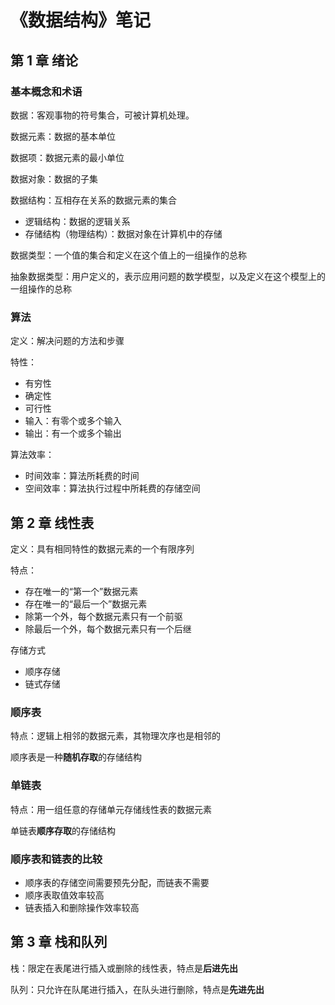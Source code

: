 # 《数据结构》笔记

## 第 1 章 绪论

### 基本概念和术语

数据：客观事物的符号集合，可被计算机处理。

数据元素：数据的基本单位

数据项：数据元素的最小单位

数据对象：数据的子集

数据结构：互相存在关系的数据元素的集合 
  - 逻辑结构：数据的逻辑关系
  - 存储结构（物理结构）：数据对象在计算机中的存储

数据类型：一个值的集合和定义在这个值上的一组操作的总称

抽象数据类型：用户定义的，表示应用问题的数学模型，以及定义在这个模型上的一组操作的总称

### 算法

定义：解决问题的方法和步骤

特性：

- 有穷性
- 确定性
- 可行性
- 输入：有零个或多个输入
- 输出：有一个或多个输出

算法效率：

- 时间效率：算法所耗费的时间
- 空间效率：算法执行过程中所耗费的存储空间



## 第 2 章 线性表

定义：具有相同特性的数据元素的一个有限序列

特点：

- 存在唯一的“第一个”数据元素
- 存在唯一的“最后一个”数据元素
- 除第一个外，每个数据元素只有一个前驱
- 除最后一个外，每个数据元素只有一个后继

存储方式

- 顺序存储
- 链式存储

### 顺序表

特点：逻辑上相邻的数据元素，其物理次序也是相邻的

顺序表是一种**随机存取**的存储结构

### 单链表

特点：用一组任意的存储单元存储线性表的数据元素

单链表**顺序存取**的存储结构

### 顺序表和链表的比较

- 顺序表的存储空间需要预先分配，而链表不需要
- 顺序表取值效率较高
- 链表插入和删除操作效率较高

## 第 3 章 栈和队列

栈：限定在表尾进行插入或删除的线性表，特点是**后进先出**

队列：只允许在队尾进行插入，在队头进行删除，特点是**先进先出**
